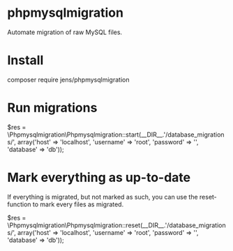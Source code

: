 # phpmysqlmigration
Automate migration of raw MySQL files.

# Install

composer require jens/phpmysqlmigration

# Run migrations

$res = \Phpmysqlmigration\Phpmysqlmigration::start(\_\_DIR\_\_.'/database_migrations/', array('host' => 'localhost', 'username' => 'root', 'password' => '', 'database' => 'db'));

# Mark everything as up-to-date

If everything is migrated, but not marked as such, you can use the reset-function to mark every files as migrated.

$res = \Phpmysqlmigration\Phpmysqlmigration::reset(\_\_DIR\_\_.'/database_migrations/', array('host' => 'localhost', 'username' => 'root', 'password' => '', 'database' => 'db'));
